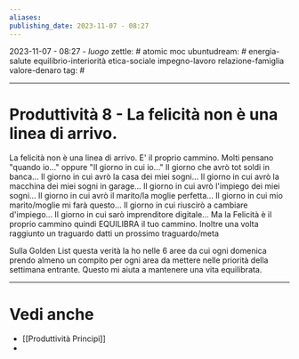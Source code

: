 ```yaml
---
aliases: 
publishing_date: 2023-11-07 - 08:27
---
```

2023-11-07 - 08:27 - *luogo*
zettle: # atomic moc
ubuntudream: # energia-salute equilibrio-interiorità etica-sociale impegno-lavoro relazione-famiglia valore-denaro 
tag: #

---
# Produttività 8 - La felicità non è una linea di arrivo.

La felicità non è una linea di arrivo. E' il proprio cammino.
Molti pensano "quando io..." oppure "Il giorno in cui io..."
Il giorno che avrò tot soldi in banca...
Il giorno in cui avrò la casa dei miei sogni...
Il giorno in cui avrò la macchina dei miei sogni in garage...
Il giorno in cui avrò l'impiego dei miei sogni...
Il giorno in cui avrò il marito/la moglie perfetta...
Il giorno in cui mio marito/moglie mi farà questo...
Il giorno in cui riuscirò a cambiare d'impiego...
Il giorno in cui sarò imprenditore digitale...
Ma la Felicità è il proprio cammino quindi EQUILIBRA il tuo cammino.
Inoltre una volta raggiunto un traguardo datti un prossimo traguardo/meta


Sulla Golden List questa verità la ho nelle 6 aree da cui ogni domenica prendo almeno un compito per ogni area da mettere nelle priorità della settimana entrante. Questo mi aiuta a mantenere una vita equilibrata.



---
# Vedi anche
- [[Produttività Principi]]
- 